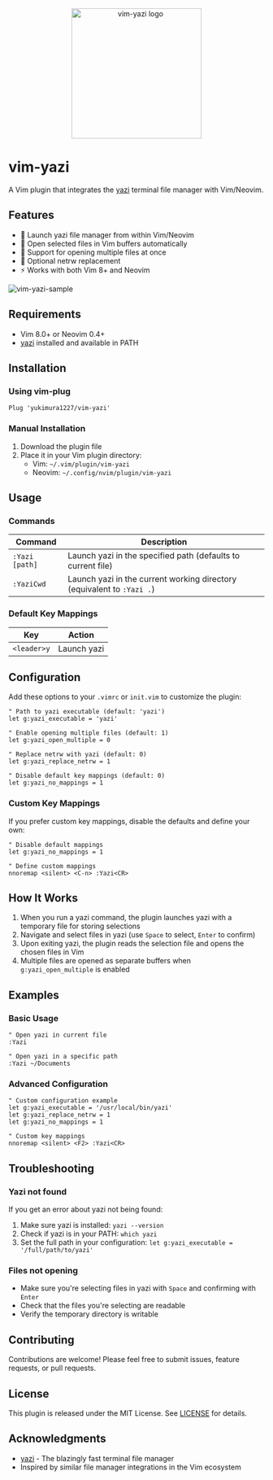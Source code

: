 <div align="center">
   <img src="./assets/vim-yazi-logo.png" alt="vim-yazi logo" width="256" height="256"> 
</div>

# vim-yazi 


A Vim plugin that integrates the [yazi](https://github.com/sxyazi/yazi) terminal file manager with Vim/Neovim.


## Features

- 🚀 Launch yazi file manager from within Vim/Neovim
- 📁 Open selected files in Vim buffers automatically
- 🎯 Support for opening multiple files at once
- 🔄 Optional netrw replacement
- ⚡ Works with both Vim 8+ and Neovim

![vim-yazi-sample](./assets/vim-yazi-sample.gif)

## Requirements

- Vim 8.0+ or Neovim 0.4+
- [yazi](https://github.com/sxyazi/yazi) installed and available in PATH

## Installation

### Using vim-plug

```vim
Plug 'yukimura1227/vim-yazi'
```

### Manual Installation

1. Download the plugin file
2. Place it in your Vim plugin directory:
   - Vim: `~/.vim/plugin/vim-yazi`
   - Neovim: `~/.config/nvim/plugin/vim-yazi`

## Usage

### Commands

| Command | Description |
|---------|-------------|
| `:Yazi [path]` | Launch yazi in the specified path (defaults to current file) |
| `:YaziCwd` | Launch yazi in the current working directory (equivalent to `:Yazi .`) |

### Default Key Mappings

| Key | Action |
|-----|--------|
| `<leader>y` | Launch yazi |

## Configuration

Add these options to your `.vimrc` or `init.vim` to customize the plugin:

```vim
" Path to yazi executable (default: 'yazi')
let g:yazi_executable = 'yazi'

" Enable opening multiple files (default: 1)
let g:yazi_open_multiple = 0

" Replace netrw with yazi (default: 0)
let g:yazi_replace_netrw = 1

" Disable default key mappings (default: 0)
let g:yazi_no_mappings = 1
```

### Custom Key Mappings

If you prefer custom key mappings, disable the defaults and define your own:

```vim
" Disable default mappings
let g:yazi_no_mappings = 1

" Define custom mappings
nnoremap <silent> <C-n> :Yazi<CR>
```

## How It Works

1. When you run a yazi command, the plugin launches yazi with a temporary file for storing selections
2. Navigate and select files in yazi (use `Space` to select, `Enter` to confirm)
3. Upon exiting yazi, the plugin reads the selection file and opens the chosen files in Vim
4. Multiple files are opened as separate buffers when `g:yazi_open_multiple` is enabled

## Examples

### Basic Usage

```vim
" Open yazi in current file
:Yazi

" Open yazi in a specific path
:Yazi ~/Documents
```

### Advanced Configuration

```vim
" Custom configuration example
let g:yazi_executable = '/usr/local/bin/yazi'
let g:yazi_replace_netrw = 1
let g:yazi_no_mappings = 1

" Custom key mappings
nnoremap <silent> <F2> :Yazi<CR>
```

## Troubleshooting

### Yazi not found

If you get an error about yazi not being found:

1. Make sure yazi is installed: `yazi --version`
2. Check if yazi is in your PATH: `which yazi`
3. Set the full path in your configuration: `let g:yazi_executable = '/full/path/to/yazi'`

### Files not opening

- Make sure you're selecting files in yazi with `Space` and confirming with `Enter`
- Check that the files you're selecting are readable
- Verify the temporary directory is writable

## Contributing

Contributions are welcome! Please feel free to submit issues, feature requests, or pull requests.

## License

This plugin is released under the MIT License. See [LICENSE](LICENSE) for details.

## Acknowledgments

- [yazi](https://github.com/sxyazi/yazi) - The blazingly fast terminal file manager
- Inspired by similar file manager integrations in the Vim ecosystem
